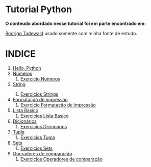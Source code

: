 <h1>Tutorial Python</h1>

<strong>O conteudo abordado nesse tutorial foi em parte encontrado em:</strong>
<p><a href = "https://nbviewer.jupyter.org/github/rtadewald/Python-Completo-UDEMY/tree/master/Notebooks%20Traduzidos/">Rodrigo Tadewald</a> usado somente com minha fonte de estudo.</p>



<h1>INDICE</h1>

<ol>
  <li><a href = "https://github.com/TassioSales/TutorialPython/blob/master/Notebooks/Hello_Python.ipynb">Hello, Python</a></li>
  <li><a href = "https://github.com/TassioSales/TutorialPython/blob/master/Notebooks/N%C3%BAmeros.ipynb">Números</a>
  <ol>
    <li><a href = "https://github.com/TassioSales/TutorialPython/blob/master/Exercicios%20Notebooks/exercicios_numeros.ipynb">Exercicio Numeros</a></li>
  </ol>
    </li>
  <li><a href = "https://github.com/TassioSales/TutorialPython/blob/master/Notebooks/Strins.ipynb">String<a></li>
  <ol>
    <li><a href = "https://github.com/TassioSales/TutorialPython/blob/master/Exercicios%20Notebooks/exercicio_string_um.ipynb">Exercicios Strings<a></li>
  </ol>
  <li><a href = "https://github.com/TassioSales/TutorialPython/blob/master/Notebooks/Formacao_de_impress%C3%A3o.ipynb">Formatação de impressão</a>
    <ol>
      <li><a = href = "https://github.com/TassioSales/TutorialPython/blob/master/Exercicios%20Notebooks/exercicio_formatacar_impressao.ipynb">Exercicio Formatação de impressão</a>
      </li>
    </ol>
    </li>
  <li><a href = "https://github.com/TassioSales/TutorialPython/blob/master/Notebooks/Listas.ipynb">Lista Basico</a>
       <ol>
         <li><a href = "https://github.com/TassioSales/TutorialPython/blob/master/Exercicios%20Notebooks/exercicio_lista.ipynb">Exercicios Lista Basico</a>
         </li>
       </ol>
  </li>
  <li><a = href = "https://github.com/TassioSales/TutorialPython/blob/master/Notebooks/Dicionarios.ipynb">Dicionários</a>
    <ol>
      <li><a href = "https://github.com/TassioSales/TutorialPython/blob/master/Exercicios%20Notebooks/exercicios_dicionario.ipynb">Exercicios Dicionários</a></li>
    </ol>
    </li>
  <li><a = href = "https://github.com/TassioSales/TutorialPython/blob/master/Notebooks/tuplas.ipynb">Tupla</a>
    <ol>
      <li><a href = "https://github.com/TassioSales/TutorialPython/blob/master/Exercicios%20Notebooks/exercicios_tupla.ipynb">Exercicios Tupla</a></li>
    </ol>
    </li>
  <li><a = href = "https://github.com/TassioSales/TutorialPython/blob/master/Notebooks/sets.ipynb">Sets</a>
    <ol>
      <li><a href = "https://github.com/TassioSales/TutorialPython/blob/master/Exercicios%20Notebooks/exercicio_set.ipynb">Exercicios Sets</a></li>
    </ol>
    </li>
  <li><a = href = "https://github.com/TassioSales/TutorialPython/blob/master/Notebooks/Operadores_de_compara%C3%A7%C3%A3o.ipynb">Operadores de comparação</a>
    <ol>
      <li><a href = "https://github.com/TassioSales/TutorialPython/blob/master/Exercicios%20Notebooks/exercicio_operadores_de_comparacao.ipynb">Exercicios Operadores de comparação</a></li>
    </ol>
    </li>
</ol>
